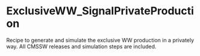 # ExclusiveWW_SignalPrivateProduction
Recipe to generate and simulate the exclusive WW production in a privately way. All CMSSW releases and simulation steps are included. 
